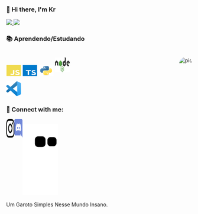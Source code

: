 ### 👋 Hi there, I'm Kr
<div>
  <a href="https://github.com/Ksiinho">
  <img height="180em" src="https://github-readme-stats.vercel.app/api?username=Ksiinho&show_icons=true&theme=dracula&include_all_commits=true&count_private=true"/>
  <img height="180em" src="https://github-readme-stats.vercel.app/api/top-langs/?username=Ksiinho&layout=compact&langs_count=16&theme=dracula"/>
  </a>
<div>
  
  ### 📚 Aprendendo/Estudando
  <div style="display: inline_block"><br>
  <img align="center" alt="Js" height="30" width="40" src="https://raw.githubusercontent.com/devicons/devicon/master/icons/javascript/javascript-plain.svg">
  <img align="center" alt="Ts" height="30" width="40" src="https://raw.githubusercontent.com/devicons/devicon/master/icons/typescript/typescript-plain.svg">
  <img align="center" alt="Python" height="30" width="40" src="https://raw.githubusercontent.com/devicons/devicon/master/icons/python/python-original.svg">
  <a href="https://nodejs.org" target="_blank"> <img src="https://github.com/DiogoMarques2003/DiogoMarques2003/blob/main/.github/logos/nodejs.svg" alt="nodejs" width="40" height="40"/> </a>
  <img align="right" alt="pic" height="150" style="border-radius:50px;" src="https://cdn.discordapp.com/attachments/996529735184158870/1059347731170197564/a_1aec54ab0bf4f3632ebf3581ea80390b.png">
</div>

  
  
 <a href="https://code.visualstudio.com/" target="_blank"> <img src="https://github.com/DiogoMarques2003/DiogoMarques2003/blob/main/.github/logos/visual-studio-code.svg" alt="vscode" width="40" height="40"/> </a> 
 ### 💬 Connect with me:

[<img align="left" alt="Diogo | Instagram" width="22px" src="https://github.com/DiogoMarques2003/DiogoMarques2003/blob/main/.github/logos/instagram-icon.svg" width="50" height="50" />][instagram]
[<img align="left" alt="Diogo | Discord" width="22px" src="https://github.com/DiogoMarques2003/DiogoMarques2003/blob/main/.github/logos/discord.svg" width="50" height="50" />][discord]
  </div>
  
  
  ##
     
  ![Snake animation](https://github.com/Ksiinho/Ksiinho/blob/output/github-contribution-grid-snake.svg)


[instagram]: https://instagram.com
[discord]: https://discord.gg/y2nc9z5TVs


Um Garoto Simples Nesse Mundo Insano.
  
